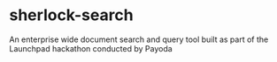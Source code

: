 # sherlock-search
An enterprise wide document search and query tool built as part of the Launchpad hackathon conducted by Payoda
